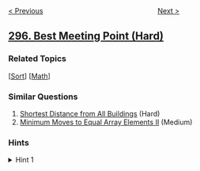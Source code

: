 <!--|This file generated by command(leetcode description); DO NOT EDIT.    |-->
<!--+----------------------------------------------------------------------+-->
<!--|@author    openset <openset.wang@gmail.com>                           |-->
<!--|@link      https://github.com/openset                                 |-->
<!--|@home      https://github.com/openset/leetcode                        |-->
<!--+----------------------------------------------------------------------+-->

[< Previous](https://github.com/openset/leetcode/tree/master/problems/find-median-from-data-stream "Find Median from Data Stream")
　　　　　　　　　　　　　　　　
[Next >](https://github.com/openset/leetcode/tree/master/problems/serialize-and-deserialize-binary-tree "Serialize and Deserialize Binary Tree")

## [296. Best Meeting Point (Hard)](https://leetcode.com/problems/best-meeting-point "最佳的碰头地点")



### Related Topics
  [[Sort](https://github.com/openset/leetcode/tree/master/tag/sort/README.md)]
  [[Math](https://github.com/openset/leetcode/tree/master/tag/math/README.md)]

### Similar Questions
  1. [Shortest Distance from All Buildings](https://github.com/openset/leetcode/tree/master/problems/shortest-distance-from-all-buildings) (Hard)
  1. [Minimum Moves to Equal Array Elements II](https://github.com/openset/leetcode/tree/master/problems/minimum-moves-to-equal-array-elements-ii) (Medium)

### Hints
<details>
<summary>Hint 1</summary>
Try to solve it in one dimension first. How can this solution apply to the two dimension case?
</details>
